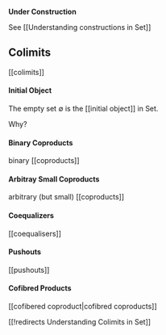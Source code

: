 **Under Construction**

See [[Understanding constructions in Set]]

## Colimits

[[colimits]]

#### Initial Object

The empty set $\emptyset$ is the [[initial object]] in Set.

Why?

#### Binary Coproducts

 binary [[coproducts]]

#### Arbitray Small Coproducts

arbitrary (but small) [[coproducts]]

#### Coequalizers
 
[[coequalisers]]

#### Pushouts

[[pushouts]]

#### Cofibred Products

[[cofibered coproduct|cofibred coproducts]]

[[!redirects Understanding Colimits in Set]]
